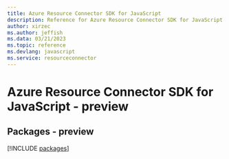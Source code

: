```yaml
---
title: Azure Resource Connector SDK for JavaScript
description: Reference for Azure Resource Connector SDK for JavaScript
author: xirzec
ms.author: jeffish
ms.data: 03/21/2023
ms.topic: reference
ms.devlang: javascript
ms.service: resourceconnector
---
```

# Azure Resource Connector SDK for JavaScript - preview
## Packages - preview
[!INCLUDE [packages](resource-connector-index.md)]